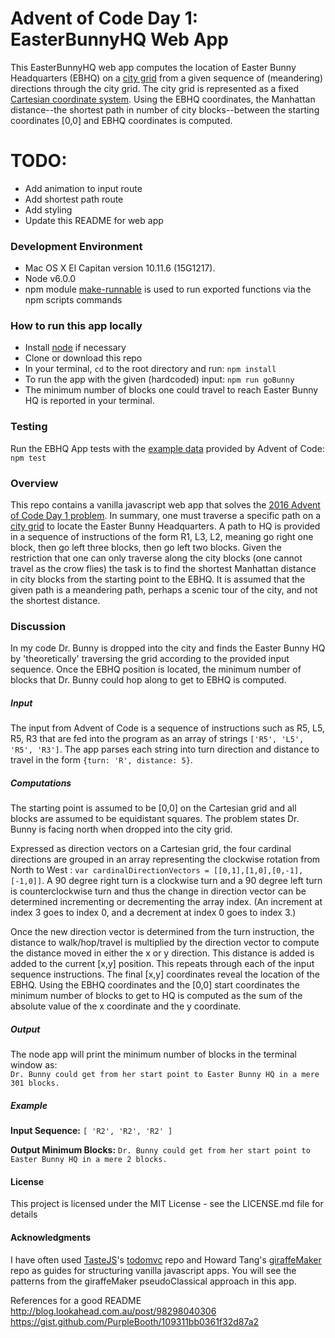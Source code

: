 # Advent of Code Day 1: EasterBunnyHQ Web App

This EasterBunnyHQ web app computes the location of Easter Bunny Headquarters (EBHQ) on a [city grid](https://en.wikipedia.org/wiki/Taxicab_geometry) from a given sequence of (meandering) directions through the city grid.  The city grid is represented as a fixed [Cartesian coordinate system](https://en.wikipedia.org/wiki/Coordinate_system#Cartesian_coordinate_system). Using the EBHQ coordinates, the Manhattan distance--the shortest path in number of city blocks--between the starting coordinates [0,0] and EBHQ coordinates is computed.

# TODO:  
* Add animation to input route
* Add shortest path route
* Add styling
* Update this README for web app 

### Development Environment
* Mac OS X El Capitan version 10.11.6 (15G1217).
* Node v6.0.0
* npm module [make-runnable](https://www.npmjs.com/package/make-runnable) is used to run exported functions via the npm scripts commands

### How to run this app locally
 * Install [node](https://nodejs.org) if necessary
 * Clone or download this repo
 * In your terminal, `cd` to the root directory and run:  `npm install`
 * To run the app with the given (hardcoded) input:  `npm run goBunny`
 * The minimum number of blocks one could travel to reach Easter Bunny HQ is reported in your terminal.
 
### Testing
Run the EBHQ App tests with the [example data](http://adventofcode.com/2016/day/1) provided by Advent of Code:  `npm test`
 
### Overview
This repo contains a vanilla javascript web app that solves the [2016 Advent of Code Day 1 problem](http://adventofcode.com/2016/day/1).  In summary, one must traverse a specific path on a [city grid](https://en.wikipedia.org/wiki/Taxicab_geometry) to locate the Easter Bunny Headquarters.  A path to HQ is provided in a sequence of instructions of the form R1, L3, L2, meaning go right one block, then go left three blocks, then go left two blocks.  Given the restriction that one can only traverse along the city blocks (one cannot travel as the crow flies) the task is to find the shortest Manhattan distance in city blocks from the starting point to the EBHQ. It is assumed that the given path is a meandering path, perhaps a scenic tour of the city, and not the shortest distance. 
 
### Discussion
In my code Dr. Bunny is dropped into the city and finds the Easter Bunny HQ by 'theoretically' traversing the grid according to the provided input sequence.  Once the EBHQ position is located, the minimum number of blocks that Dr. Bunny could hop along to get to EBHQ is computed.

##### Input
The input from Advent of Code is a sequence of instructions such as R5, L5, R5, R3 that are fed into the program as an array of strings `['R5', 'L5', 'R5', 'R3']`.  The app parses each string into turn direction and distance to travel in the form `{turn: 'R', distance: 5}`. 
  
##### Computations
The starting point is assumed to be [0,0] on the Cartesian grid and all blocks are assumed to be equidistant squares.  The problem states Dr. Bunny is facing north when dropped into the city grid.

Expressed as direction vectors on a Cartesian grid, the four cardinal directions are grouped in an array representing the clockwise rotation from North to West : `var cardinalDirectionVectors = [[0,1],[1,0],[0,-1],[-1,0]]`. A 90 degree right turn is a clockwise turn and a 90 degree left turn is counterclockwise turn and thus the change in direction vector can be determined incrementing or decrementing the array index. (An increment at index 3 goes to index 0, and a decrement at index 0 goes to index 3.)
 

 
 Once the new direction vector is determined from the turn instruction, the distance to walk/hop/travel is multiplied by the direction vector to compute the distance moved in either the x or y direction.  This distance is added is added to the current [x,y] position. This repeats through each of the input sequence instructions.  The final [x,y] coordinates reveal the location of the EBHQ.  Using the EBHQ coordinates and the [0,0] start coordinates the minimum number of blocks to get to HQ is computed as the sum of the absolute value of the x coordinate and the y coordinate.
 
##### Output
The node app will print the minimum number of blocks in the terminal window as:  
 `Dr. Bunny could get from her start point to Easter Bunny HQ in a mere 301 blocks.`
##### Example
**Input Sequence:**  `[ 'R2', 'R2', 'R2' ]`

**Output Minimum Blocks:** `Dr. Bunny could get from her start point to Easter Bunny HQ in a mere 2 blocks.`

#### License
This project is licensed under the MIT License - see the LICENSE.md file for details


#### Acknowledgments

I have often used [TasteJS](https://github.com/tastejs/todomvc)'s [todomvc](https://github.com/tastejs/todomvc) repo and Howard Tang's [giraffeMaker](https://github.com/aychtang/giraffeMaker) repo as guides for structuring vanilla javascript apps.  You will see the patterns from the giraffeMaker pseudoClassical approach in this app.  

References for a good README 
 http://blog.lookahead.com.au/post/98298040306 
 https://gist.github.com/PurpleBooth/109311bb0361f32d87a2
